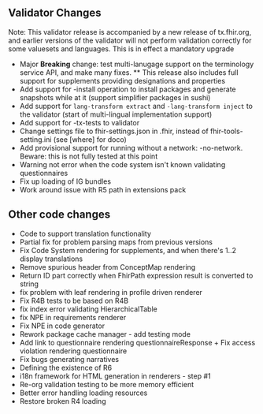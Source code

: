 ## Validator Changes

Note: This validator release is accompanied by a new release of tx.fhir.org, and earlier versions 
of the validator will not perform validation correctly for some valuesets and languages. This is 
in effect a mandatory upgrade

* Major **Breaking** change: test multi-lanugage support on the terminology service API, and make many fixes.
** This release also includes full support for supplements providing designations and properties
* Add support for -install operation to install packages and generate snapshots while at it (support simplifier packages in sushi)
* Add support for ```lang-transform extract``` and ```-lang-transform inject``` to the validator (start of multi-lingual implementation support)
* Add support for -tx-tests to validator
* Change settings file to fhir-settings.json in .fhir, instead of fhir-tools-setting.ini (see [where] for doco)
* Add provisional support for running without a network: -no-network. Beware: this is not fully tested at this point
* Warning not error when the code system isn't known validating questionnaires
* Fix up loading of IG bundles
* Work around issue with R5 path in extensions pack

## Other code changes

* Code to support translation functionality
* Partial fix for problem parsing maps from previous versions
* Fix Code System rendering for supplements, and when there's 1..2 display translations
* Remove spurious header from ConceptMap rendering
* Return ID part correctly when FhirPath expression result is converted to string
* fix problem with leaf rendering in profile driven renderer
* Fix R4B tests to be based on R4B
* fix index error validating HierarchicalTable
* fix NPE in requirements renderer
* Fix NPE in code generator
* Rework package cache manager - add testing mode
* Add link to questionnaire rendering questionnaireResponse + Fix access violation rendering questionnaire
* Fix bugs generating narratives
* Defining the existence of R6
* i18n framework for HTML generation in renderers - step #1
* Re-org validation testing to be more memory efficient
* Better error handling loading resources
* Restore broken R4 loading

